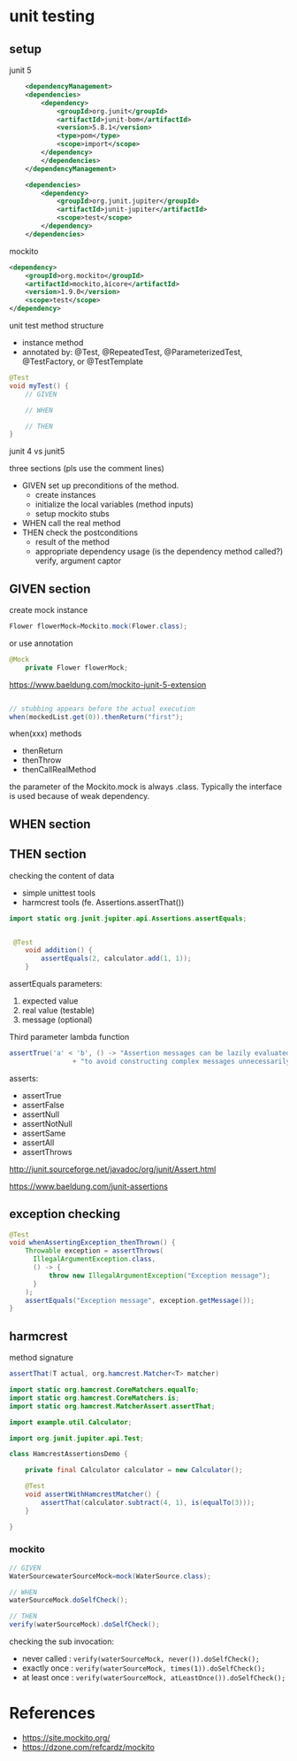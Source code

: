 
# unit testing

## setup

junit 5

```xml
    <dependencyManagement>
    <dependencies>
        <dependency>
            <groupId>org.junit</groupId>
            <artifactId>junit-bom</artifactId>
            <version>5.8.1</version>
            <type>pom</type>
            <scope>import</scope>
        </dependency>
        </dependencies>
    </dependencyManagement>

    <dependencies>
        <dependency>
            <groupId>org.junit.jupiter</groupId>
            <artifactId>junit-jupiter</artifactId>
            <scope>test</scope>
        </dependency>
    </dependencies>
```

mockito
```xml
<dependency>
    <groupId>org.mockito</groupId>
    <artifactId>mockito‚àícore</artifactId>
    <version>1.9.0</version>
    <scope>test</scope>
</dependency>
```

unit test method structure

* instance method
* annotated by: @Test, @RepeatedTest, @ParameterizedTest, @TestFactory, or @TestTemplate
  
```java
@Test
void myTest() {
    // GIVEN

    // WHEN

    // THEN
}
```

junit 4 vs junit5

three sections (pls use the comment lines)

* GIVEN set up preconditions of the method.
  * create instances
  * initialize the local variables (method inputs)
  * setup mockito stubs
* WHEN call the real method
* THEN check the postconditions
  * result of the method
  * appropriate dependency usage (is the dependency method called?) verify, argument captor


## GIVEN section

create mock instance

```java
Flower flowerMock=Mockito.mock(Flower.class);
```

or use annotation


```java
@Mock
    private Flower flowerMock;
```

https://www.baeldung.com/mockito-junit-5-extension


```java

// stubbing appears before the actual execution
when(mockedList.get(0)).thenReturn("first");
```

when(xxx) methods
* thenReturn
* thenThrow
* thenCallRealMethod

the parameter of the Mockito.mock is always .class. Typically the interface is used because of weak dependency.

## WHEN section

## THEN section

checking the content of data

* simple unittest tools
* harmcrest tools (fe. Assertions.assertThat())


```java
import static org.junit.jupiter.api.Assertions.assertEquals;


 @Test
    void addition() {
        assertEquals(2, calculator.add(1, 1));
    }

```

assertEquals parameters:

1. expected value
2. real value (testable)
3. message (optional)

Third parameter lambda function

```java
assertTrue('a' < 'b', () -> "Assertion messages can be lazily evaluated -- "
                + "to avoid constructing complex messages unnecessarily.");
```

asserts:

* assertTrue
* assertFalse
* assertNull
* assertNotNull
* assertSame
* assertAll
* assertThrows

http://junit.sourceforge.net/javadoc/org/junit/Assert.html

https://www.baeldung.com/junit-assertions


## exception checking

```java
@Test
void whenAssertingException_thenThrown() {
    Throwable exception = assertThrows(
      IllegalArgumentException.class, 
      () -> {
          throw new IllegalArgumentException("Exception message");
      }
    );
    assertEquals("Exception message", exception.getMessage());
}
```

## harmcrest

method signature

```java
assertThat(T actual, org.hamcrest.Matcher<T> matcher)
```

```java
import static org.hamcrest.CoreMatchers.equalTo;
import static org.hamcrest.CoreMatchers.is;
import static org.hamcrest.MatcherAssert.assertThat;

import example.util.Calculator;

import org.junit.jupiter.api.Test;

class HamcrestAssertionsDemo {

    private final Calculator calculator = new Calculator();

    @Test
    void assertWithHamcrestMatcher() {
        assertThat(calculator.subtract(4, 1), is(equalTo(3)));
    }

}
```

### mockito

```java
// GIVEN
WaterSourcewaterSourceMock=mock(WaterSource.class);

// WHEN
waterSourceMock.doSelfCheck();

// THEN
verify(waterSourceMock).doSelfCheck();
```

checking the sub invocation:

* never called : `verify(waterSourceMock, never()).doSelfCheck();`
* exactly once : `verify(waterSourceMock, times(1)).doSelfCheck();`
* at least once : `verify(waterSourceMock, atLeastOnce()).doSelfCheck();`

# References

* https://site.mockito.org/
* https://dzone.com/refcardz/mockito